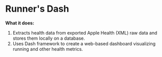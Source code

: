 # Runner's Dash

**What it does:**
1. Extracts health data from exported Apple Health (XML) raw data and stores them locally on a database.
2. Uses Dash framework to create a web-based dashboard visualizing running and other health metrics.

